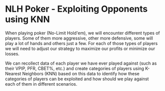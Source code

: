 # NLH Poker - Exploiting Opponents using KNN
When playing poker (No-Limit Hold'em), we will encounter different types of players. Some of them more aggressive, other more defensive, some will play a lot of hands and others just a few. For each of those types of players we will need to adjust our strategy to maximize our profits or minimize our losses.

We can recollect data of each player we have ever played against (such as their VPIP, PFR, CBET%, etc.) and create categories of players using K-Nearest Neighbors (KNN) based on this data to identify how these categories of players can be exploited and how should we play against each of them in different scenarios.
